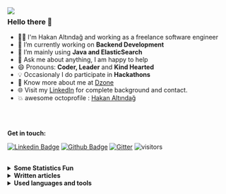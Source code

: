 <img src='https://user-images.githubusercontent.com/16032204/122688449-822f7e80-d21c-11eb-971a-8c0a257c34f6.gif' align='left'>

### Hello there 👋

- 👨‍💻 I'm Hakan Altındağ and working as a freelance software engineer
- 🔭 I’m currently working on  **Backend Development**
- 🌱 I’m mainly using **Java and ElasticSearch**
- 💬 Ask me about anything, I am happy to help
- 😄 Pronouns: **Coder, Leader** and **Kind Hearted**
- :bulb: Occasionaly I do participate in **Hackathons**
- 👨 Know more about me at [Dzone](https://dzone.com/users/3485132/hakky54.html) 
- 🌐 Visit my [LinkedIn](https://keshavsingh4522.github.io/) for complete background and contact.
- :boom: awesome octoprofile : [Hakan Altındağ](https://octoprofile.vercel.app/user?id=hakky54)

<br />
<br />

**Get in touch:** 

[![Linkedin Badge](https://img.shields.io/badge/-LinkedIn-0072b1?style=flat&logo=Linkedin&logoColor=white&link=https://www.linkedin.com/in/hakan-alt%C4%B1nda%C4%9F-3703b329/)](https://www.linkedin.com/in/hakan-alt%C4%B1nda%C4%9F-3703b329/) [![Github Badge](https://img.shields.io/badge/-GitHub-grey?style=flat&logo=github&logoColor=white&link=https://github.com/Hakky54/)](https://www.github.com/Hakky54/) [![Gitter](https://badges.gitter.im/hakky54/community.svg)](https://gitter.im/hakky54/community?utm_source=badge&utm_medium=badge&utm_campaign=pr-badge) ![visitors](https://visitor-badge.glitch.me/badge?page_id=https://github.com/Hakky54)

<br />

<!-- start statics fun section -->
<details>
<summary><b> Some Statistics Fun </b></summary>
<div align="center">
<img src='https://github-readme-stats.vercel.app/api/top-langs/?username=hakky54&show_icons=true&theme=tokyonight&hide=html,javascript,css&langs_count=8&layout=compact' />
  
<img src='https://github-readme-stats.vercel.app/api?username=hakky54&show_icons=true&theme=tokyonight&line_height=20'  align="left" />

[![trophy](https://github-profile-trophy.vercel.app/?username=Hakky54&theme=onedark&row=1&column=7)](https://github.com/ryo-ma/github-profile-trophy)

![](https://github-readme-streak-stats.herokuapp.com/?user=Hakky54&theme=dark)

<img src="https://activity-graph.herokuapp.com/graph?username=Hakky54&theme=react-dark&bg_color=20232a&hide_border=true" width="100%">

</div>
</details>
<!-- end statics fun section -->


<!-- start written articles section -->
<details>
<summary><b> Written articles </b></summary>
<div align="center">
<a href="https://dzone.com/articles/hakky54mutual-tls-1" target="_blank">How to Easily Set Up Mutual TLS</a>
<br/>
<a href="https://dzone.com/articles/secure-your-grpc-services-with-ssltls" target="_blank">Secure Your gRPC Services With SSL/TLS</a>
<br/>
<a href="https://dzone.com/articles/unit-testing-log-messages-made-easy" target="_blank">Unit Testing Log Messages Made Easy</a>
<br/>
<a href="https://dzone.com/articles/configuring-ssl-tls-connection-made-easy" target="_blank">Configuring SSL/TLS Connection Made Easy</a>
<br/>
<a href="https://dzone.com/articles/unit-testing-static-methods-with-mockito" target="_blank">Unit Testing Static Methods With Mockito</a>
<br/>
<a href="https://dzone.com/articles/how-to-configure-tlsssl-with-pem-files" target="_blank">How to Configure TLS/SSL With PEM Files</a>
<br/>
<a href="https://dzone.com/articles/compress-your-data-within-elasticsearch" target="_blank">Compress Your Data Within Elasticsearch</a>
<br/>

</div>
</details>
<!-- end written articles section -->


<!-- start languages section -->
<details>
<summary><b> Used languages and tools </b></summary>
<div align="center">

<p>
  <!-- Your languages and tools. Be careful with the alignment.
  You can use this sites to get logos: https://www.vectorlogo.zone or https://simpleicons.org/
  -->
  <code><img width="10%" src="https://www.vectorlogo.zone/logos/java/java-ar21.svg"></code>
  <code><img width="10%" src="https://www.vectorlogo.zone/logos/elastic/elastic-ar21.svg"></code>
  <code><img width="10%" src="https://www.vectorlogo.zone/logos/springio/springio-ar21.svg"></code>
  <br />
  <code><img width="10%" src="https://www.vectorlogo.zone/logos/cucumberio/cucumberio-ar21.svg"></code>
  <code><img width="10%" src="https://www.vectorlogo.zone/logos/elasticco_kibana/elasticco_kibana-ar21.svg"></code>
  <code><img width="10%" src="https://www.vectorlogo.zone/logos/graphql/graphql-ar21.svg"></code>
  <br />
  <code><img width="10%" src="https://www.vectorlogo.zone/logos/kubernetes/kubernetes-ar21.svg"></code>
  <code><img width="10%" src="https://www.vectorlogo.zone/logos/docker/docker-ar21.svg"></code>
  <code><img width="10%" src="https://www.vectorlogo.zone/logos/helmsh/helmsh-ar21.svg"></code>
  <br />
  <code><img width="10%" src="https://www.vectorlogo.zone/logos/google_cloud/google_cloud-ar21.svg"></code>
  <code><img width="10%" src="https://www.vectorlogo.zone/logos/grpcio/grpcio-ar21.svg"></code>
  <code><img width="10%" src="https://www.vectorlogo.zone/logos/reactjs/reactjs-ar21.svg"></code>
  <br />
  <br />
  <code><img width="10%" src="https://www.vectorlogo.zone/logos/jenkins/jenkins-ar21.svg"></code>
  <code><img width="10%" src="https://www.vectorlogo.zone/logos/ansible/ansible-ar21.svg"></code>
  <code><img width="10%" src="https://www.vectorlogo.zone/logos/amazon_aws/amazon_aws-ar21.svg"></code>
  <br />
  <code><img width="10%" src="https://www.vectorlogo.zone/logos/gitlab/gitlab-ar21.svg"></code>
  <code><img width="10%" src="https://www.vectorlogo.zone/logos/bitbucket/bitbucket-ar21.svg"></code>
  <code><img width="10%" src="https://www.vectorlogo.zone/logos/atlassian_bamboo/atlassian_bamboo-ar21.svg"></code>
  <br />
  <code><img width="10%" src="https://www.vectorlogo.zone/logos/gradle/gradle-ar21.svg"></code>
  <code><img width="10%" src="https://www.vectorlogo.zone/logos/git-scm/git-scm-ar21.svg"></code>
  <code><img width="10%" src="https://www.vectorlogo.zone/logos/gnu_bash/gnu_bash-ar21.svg"></code>
  <br />
  <code><img width="10%" src="https://www.vectorlogo.zone/logos/kotlinlang/kotlinlang-ar21.svg"></code>
  <code><img width="10%" src="https://www.vectorlogo.zone/logos/scala-lang/scala-lang-ar21.svg"></code>
  <code><img width="10%" src="https://www.vectorlogo.zone/logos/gitpodio/gitpodio-ar21.svg"></code>
</p>
  
</div>
</details>
<!-- end languages section -->
